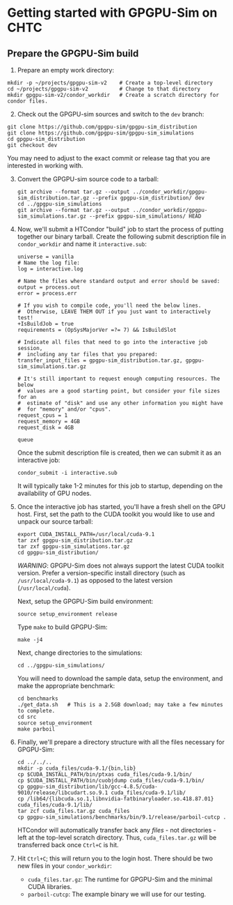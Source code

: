 
Getting started with GPGPU-Sim on CHTC
======================================


Prepare the GPGPU-Sim build
---------------------------

1.  Prepare an empty work directory:

   ```
   mkdir -p ~/projects/gpgpu-sim-v2    # Create a top-level directory
   cd ~/projects/gpgpu-sim-v2          # Change to that directory
   mkdir gpgpu-sim-v2/condor_workdir   # Create a scratch directory for condor files.
   ```

2.  Check out the GPGPU-sim sources and switch to the `dev` branch:

   ```
   git clone https://github.com/gpgpu-sim/gpgpu-sim_distribution
   git clone https://github.com/gpgpu-sim/gpgpu-sim_simulations
   cd gpgpu-sim_distribution
   git checkout dev
   ```

   You may need to adjust to the exact commit or release tag that you are
   interested in working with.

3.  Convert the GPGPU-sim source code to a tarball:

    ```
    git archive --format tar.gz --output ../condor_workdir/gpgpu-sim_distribution.tar.gz --prefix gpgpu-sim_distribution/ dev
    cd ../gpgpu-sim_simulations
    git archive --format tar.gz --output ../condor_workdir/gpgpu-sim_simulations.tar.gz --prefix gpgpu-sim_simulations/ HEAD
    ```

4.  Now, we'll submit a HTCondor "build" job to start the process of putting together our binary
    tarball.  Create the following submit description file in `condor_workdir` and name it
    `interactive.sub`:

    ```
    universe = vanilla
    # Name the log file:
    log = interactive.log

    # Name the files where standard output and error should be saved:
    output = process.out
    error = process.err

    # If you wish to compile code, you'll need the below lines. 
    #  Otherwise, LEAVE THEM OUT if you just want to interactively test!
    +IsBuildJob = true
    requirements = (OpSysMajorVer =?= 7) && IsBuildSlot

    # Indicate all files that need to go into the interactive job session,
    #  including any tar files that you prepared:
    transfer_input_files = gpgpu-sim_distribution.tar.gz, gpgpu-sim_simulations.tar.gz

    # It's still important to request enough computing resources. The below 
    #  values are a good starting point, but consider your file sizes for an
    #  estimate of "disk" and use any other information you might have
    #  for "memory" and/or "cpus".
    request_cpus = 1
    request_memory = 4GB
    request_disk = 4GB

    queue
    ```

    Once the submit description file is created, then we can submit it as an interactive job:

    ```
    condor_submit -i interactive.sub
    ```

    It will typically take 1-2 minutes for this job to startup, depending on the availability
    of GPU nodes.

5.  Once the interactive job has started, you'll have a fresh shell on the GPU host.  First,
    set the path to the CUDA toolkit you would like to use and unpack our source tarball:

    ```
    export CUDA_INSTALL_PATH=/usr/local/cuda-9.1
    tar zxf gpgpu-sim_distribution.tar.gz
    tar zxf gpgpu-sim_simulations.tar.gz
    cd gpgpu-sim_distribution/
    ```

    *WARNING*: GPGPU-Sim does not always support the latest CUDA toolkit version.  Prefer
    a version-specific install directory (such as `/usr/local/cuda-9.1`) as opposed to the
    latest version (`/usr/local/cuda`).

    Next, setup the GPGPU-Sim build environment:

    ```
    source setup_environment release
    ```

    Type `make` to build GPGPU-Sim:

    ```
    make -j4
    ```

    Next, change directories to the simulations:

    ```
    cd ../gpgpu-sim_simulations/
    ```

    You will need to download the sample data, setup the environment, and make the appropriate
    benchmark:

    ```
    cd benchmarks
    ./get_data.sh   # This is a 2.5GB download; may take a few minutes to complete.
    cd src
    source setup_environment
    make parboil
    ```

6.  Finally, we'll prepare a directory structure with all the files necessary for GPGPU-Sim:

    ```
    cd ../../..
    mkdir -p cuda_files/cuda-9.1/{bin,lib}
    cp $CUDA_INSTALL_PATH/bin/ptxas cuda_files/cuda-9.1/bin/
    cp $CUDA_INSTALL_PATH/bin/cuobjdump cuda_files/cuda-9.1/bin/
    cp gpgpu-sim_distribution/lib/gcc-4.8.5/cuda-9010/release/libcudart.so.9.1 cuda_files/cuda-9.1/lib/
    cp /lib64/{libcuda.so.1,libnvidia-fatbinaryloader.so.418.87.01} cuda_files/cuda-9.1/lib/
    tar zcf cuda_files.tar.gz cuda_files
    cp gpgpu-sim_simulations/benchmarks/bin/9.1/release/parboil-cutcp .
    ```

    HTCondor will automatically transfer back any _files_ - not directories - left at the
    top-level scratch directory.  Thus, `cuda_files.tar.gz` will be transferred back once
    `Ctrl+C` is hit.

7.  Hit `Ctrl+C`; this will return you to the login host.  There should be two new files in your
    `condor_workdir`:

    * `cuda_files.tar.gz`: The runtime for GPGPU-Sim and the minimal CUDA libraries.
    * `parboil-cutcp`: The example binary we will use for our testing.
